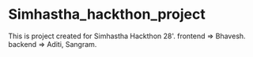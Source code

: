 # Simhastha_hackthon_project
This is project created for Simhastha Hackthon 28'.
frontend => Bhavesh.
backend => Aditi, Sangram.